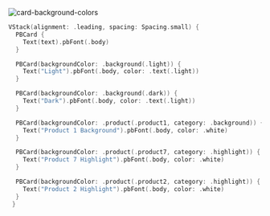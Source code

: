 ![card-background-colors](https://github.com/powerhome/playbook/assets/92755007/9b9a6519-0f79-4d8c-a58a-ea5799f9e679)

```swift
VStack(alignment: .leading, spacing: Spacing.small) {
  PBCard {
    Text(text).pbFont(.body)
  }

  PBCard(backgroundColor: .background(.light)) {
    Text("Light").pbFont(.body, color: .text(.light))
  }

  PBCard(backgroundColor: .background(.dark)) {
    Text("Dark").pbFont(.body, color: .text(.light))
  }

  PBCard(backgroundColor: .product(.product1, category: .background)) {
    Text("Product 1 Background").pbFont(.body, color: .white)
  }

  PBCard(backgroundColor: .product(.product7, category: .highlight)) {
    Text("Product 7 Highlight").pbFont(.body, color: .white)
  }

  PBCard(backgroundColor: .product(.product2, category: .highlight)) {
    Text("Product 2 Highlight").pbFont(.body, color: .white)
  }
 }
```
